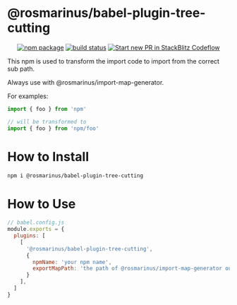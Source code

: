 # @rosmarinus/babel-plugin-tree-cutting

<p align="center">
  <a href="https://www.npmjs.com/package/@rosmarinus/babel-plugin-tree-cutting"><img src="https://img.shields.io/npm/v/@rosmarinus/babel-plugin-tree-cutting" alt="npm package"></a>
  <a href="https://github.com/rosmarinus-project/rosmarinus-universal/actions/workflows/publish.yml"><img src="https://github.com/rosmarinus-project/rosmarinus-universal/actions/workflows/publish.yml/badge.svg" alt="build status"></a>
  <a href="https://pr.new/rosmarinus-project/rosmarinus-universal"><img src="https://developer.stackblitz.com/img/start_pr_dark_small.svg" alt="Start new PR in StackBlitz Codeflow"></a>
</p>

This npm is used to transform the import code to import from the correct sub path.

Always use with @rosmarinus/import-map-generator.

For examples:
```typescript
import { foo } from 'npm'

// will be transformed to
import { foo } from 'npm/foo'
```

# How to Install

```bash
npm i @rosmarinus/babel-plugin-tree-cutting
```

# How to Use

```js
// babel.config.js
module.exports = {
  plugins: [
    [
      '@rosmarinus/babel-plugin-tree-cutting',
      {
        npmName: 'your npm name',
        exportMapPath: 'the path of @rosmarinus/import-map-generator output'
      }
    ],
  ]
}
